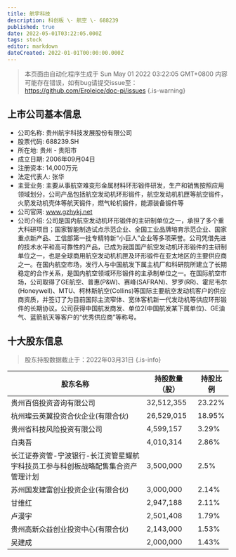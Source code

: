 ```yaml
---
title: 航宇科技
description: 科创板 \- 航空 \- 688239
published: true
date: 2022-05-01T03:22:05.000Z
tags: stock
editor: markdown
dateCreated: 2022-01-01T00:00:00.000Z
---
```


> 本页面由自动化程序生成于 Sun May 01 2022 03:22:05 GMT+0800
> 内容可能存在错误，如有bug请提交issue至：https://github.com/Eroleice/doc-pi/issues
{.is-warning}

## 上市公司基本信息
- 公司名称: 贵州航宇科技发展股份有限公司
- 股票代码: 688239.SH
- 所在地: 贵州 - 贵阳市
- 成立日期: 2006年09月04日
- 注册资本: 14,000万元
- 法定代表人: 张华
- 主营业务: 主要从事航空难变形金属材料环形锻件研发，生产和销售按照应用领域划分，公司产品包括航空发动机环形锻件，航空发动机机匣等航空锻件，火箭发动机壳体等航天锻件，燃气轮机锻件，能源装备锻件等
- 公司官网: www.gzhykj.net
- 公司介绍: 公司是国内航空发动机环形锻件的主研制单位之一，承担了多个重大科研项目；国家智能制造试点示范企业、全国工业品牌培育示范企业、国家重点新产品、工信部第一批专精特新“小巨人”企业等多项荣誉。公司凭借先进的技术水平和高可靠性的产品，已成为我国国产航空发动机环形锻件的主研制单位之一，也是全球商用航空发动机机匣及环形锻件在亚太地区的主要供应商之一。在国内航空市场，发行人与中国航发下属主机厂和科研院所建立了长期稳定的合作关系，是国内航空领域环形锻件的主承制单位之一。在国际航空市场，公司取得了GE航空、普惠(P&W)、赛峰(SAFRAN)、罗罗(RR)、霍尼韦尔(Honeywell)、MTU、柯林斯航空(Collins)等国际主要航空发动机客户的供应商资质，并签订了为目前国际主流窄体、宽体客机新一代发动机等供应环形锻件的长期协议。公司获得中国航发商发、单位2(中国航发某下属单位)、GE油气、蓝箭航天等客户的“优秀供应商”等称号。


## 十大股东信息
> 股东持股数据截止于：2022年03月31日
{.is-info}

| 股东名称 | 持股数量（股） | 持股比例 |
| --- | --- | --- |
| 贵州百倍投资咨询有限公司 | 32,512,355 | 23.22% |
| 杭州璨云英翼投资合伙企业(有限合伙) | 26,529,015 | 18.95% |
| 贵州省科技风险投资有限公司 | 4,599,157 | 3.29% |
| 白夷吾 | 4,010,314 | 2.86% |
| 长江证券资管-宁波银行-长江资管星耀航宇科技员工参与科创板战略配售集合资产管理计划 | 3,500,000 | 2.5% |
| 苏州国发建富创业投资企业(有限合伙) | 3,000,000 | 2.14% |
| 甘维红 | 2,947,188 | 2.11% |
| 卢漫宇 | 2,501,408 | 1.79% |
| 贵州高新众益创业投资中心(有限合伙) | 2,143,000 | 1.53% |
| 吴建成 | 2,000,000 | 1.43% |




